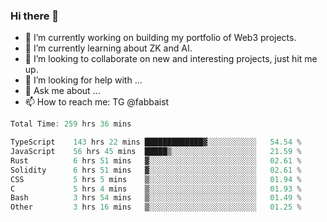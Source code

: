 ### Hi there 👋

- 🔭 I’m currently working on building my portfolio of Web3 projects. 
- 🌱 I’m currently learning about ZK and AI.
- 👯 I’m looking to collaborate on new and interesting projects, just hit me up. 
- 🤔 I’m looking for help with ... 
- 💬 Ask me about ...
- 📫 How to reach me: TG @fabbaist

<!--
**fabbaisteth/fabbaisteth** is a ✨ _special_ ✨ repository because its `README.md` (this file) appears on your GitHub profile.

Here are some ideas to get you started:

- 🔭 I’m currently working on ...
- 🌱 I’m currently learning ...
- 👯 I’m looking to collaborate on ...
- 🤔 I’m looking for help with ...
- 💬 Ask me about ...
- 📫 How to reach me: ...
- 😄 Pronouns: ...
- ⚡ Fun fact: ...
-->

<!--START_SECTION:waka-->

```rust
Total Time: 259 hrs 36 mins

TypeScript    143 hrs 22 mins █████████████▓░░░░░░░░░░░   54.54 %
JavaScript    56 hrs 45 mins  █████▒░░░░░░░░░░░░░░░░░░░   21.59 %
Rust          6 hrs 51 mins   ▓░░░░░░░░░░░░░░░░░░░░░░░░   02.61 %
Solidity      6 hrs 51 mins   ▓░░░░░░░░░░░░░░░░░░░░░░░░   02.61 %
CSS           5 hrs 5 mins    ▒░░░░░░░░░░░░░░░░░░░░░░░░   01.94 %
C             5 hrs 4 mins    ▒░░░░░░░░░░░░░░░░░░░░░░░░   01.93 %
Bash          3 hrs 54 mins   ▒░░░░░░░░░░░░░░░░░░░░░░░░   01.49 %
Other         3 hrs 16 mins   ▒░░░░░░░░░░░░░░░░░░░░░░░░   01.25 %
```

<!--END_SECTION:waka-->
